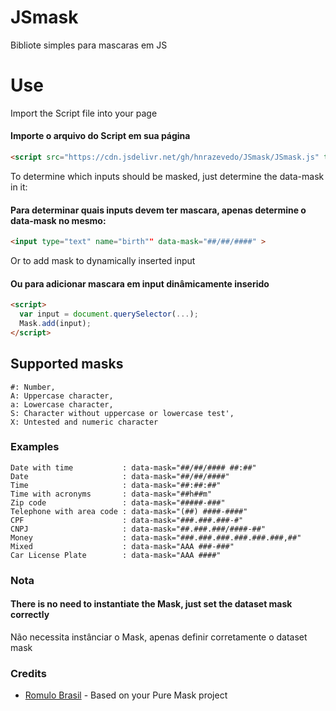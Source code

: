 # JSmask
Bibliote simples para mascaras em JS

# Use
Import the Script file into your page
#### Importe o arquivo do Script em sua página
```html
<script src="https://cdn.jsdelivr.net/gh/hnrazevedo/JSmask/JSmask.js" type="text/javascript"></script>
```
To determine which inputs should be masked, just determine the data-mask in it:
#### Para determinar quais inputs devem ter mascara, apenas determine o data-mask no mesmo:
```html
<input type="text" name="birth"" data-mask="##/##/####" >
```
Or to add mask to dynamically inserted input
#### Ou para adicionar mascara em input dinâmicamente inserido
```html
<script>
  var input = document.querySelector(...);
  Mask.add(input);
</script>
```

## Supported masks
```
#: Number,
A: Uppercase character,
a: Lowercase character,
S: Character without uppercase or lowercase test',
X: Untested and numeric character
```

### Examples
```
Date with time           : data-mask="##/##/#### ##:##"
Date                     : data-mask="##/##/####"
Time                     : data-mask="##:##:##"
Time with acronyms       : data-mask="##h##m"
Zip code                 : data-mask="#####-###"
Telephone with area code : data-mask="(##) ####-####"
CPF                      : data-mask="###.###.###-#"
CNPJ                     : data-mask="##.###.###/####-##"
Money                    : data-mask="###.###.###.###.###.###,##"
Mixed                    : data-mask="AAA ###-###"
Car License Plate        : data-mask="AAA ####"
```

### Nota
#### There is no need to instantiate the Mask, just set the dataset mask correctly
Não necessita instânciar o Mask, apenas definir corretamente o dataset mask

### Credits
- [Romulo Brasil](https://github.com/romulobrasil) - Based on your Pure Mask project
